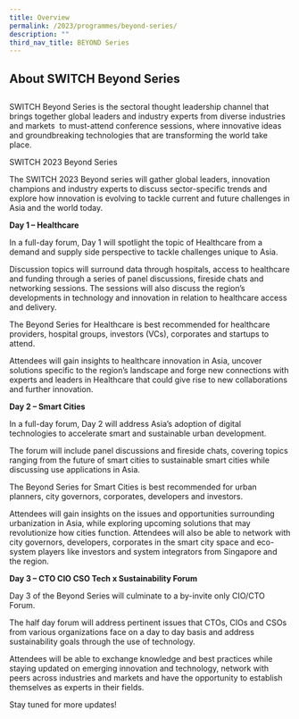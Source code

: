 ```yaml
---
title: Overview
permalink: /2023/programmes/beyond-series/
description: ""
third_nav_title: BEYOND Series
---
```

## About SWITCH Beyond Series
## 
SWITCH Beyond Series is the sectoral thought leadership channel that brings together global leaders and industry experts from diverse industries and markets  to must-attend conference sessions, where innovative ideas and groundbreaking technologies that are transforming the world take place.

SWITCH 2023 Beyond Series

The SWITCH 2023 Beyond series will gather  global  leaders, innovation champions and  industry experts to discuss sector-specific trends and explore how innovation is evolving to tackle current and future challenges in Asia and the world today.  

**Day 1 – Healthcare**

In a full-day forum, Day 1 will spotlight the topic of Healthcare from a demand and supply side perspective to tackle challenges unique to Asia.

Discussion topics will surround data through hospitals, access to healthcare and funding through a series of panel discussions, fireside chats and networking sessions. The sessions will also discuss the region’s developments in technology and innovation in relation to healthcare access and delivery.

The Beyond Series for Healthcare is best recommended for healthcare providers, hospital groups, investors (VCs), corporates and startups to attend.

Attendees will gain insights to healthcare innovation in Asia, uncover solutions specific to the region’s landscape and forge new connections with experts and leaders in Healthcare that could give rise to new collaborations and further innovation.

**Day 2 – Smart Cities**

In a full-day forum, Day 2 will address Asia’s adoption of digital technologies to accelerate smart and sustainable urban development.

The forum will include panel discussions and fireside chats, covering topics ranging from the future of smart cities to sustainable smart cities while discussing use applications in Asia.

The Beyond Series for Smart Cities is best recommended for urban planners, city governors, corporates, developers and investors.

Attendees will gain insights on the issues and opportunities surrounding urbanization in Asia, while exploring upcoming solutions that may revolutionize how cities function. Attendees will also be able to network with city governors, developers, corporates in the smart city space and eco-system players like investors and system integrators from Singapore and the region.

**Day 3 – CTO CIO CSO Tech x Sustainability Forum**

Day 3 of the Beyond Series will culminate to a by-invite only CIO/CTO Forum.

The half day forum will address pertinent issues that CTOs, CIOs and CSOs from various organizations face on a day to day basis and address sustainability goals through the use of technology.

Attendees will be able to exchange knowledge and best practices while staying updated on emerging innovation and technology, network with peers across industries and markets and have the opportunity to establish themselves as experts in their fields.

Stay tuned for more updates!
